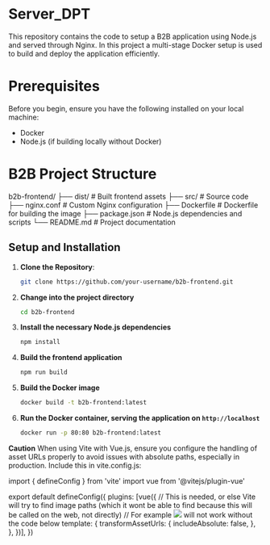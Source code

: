 # Server_DPT

This repository contains the code to setup a B2B application using Node.js and served through Nginx. In this project a multi-stage Docker setup is used to build and deploy the application efficiently.

# Prerequisites
Before you begin, ensure you have the following installed on your local machine:
- Docker
- Node.js (if building locally without Docker)

# B2B Project Structure
b2b-frontend/
├── dist/                   # Built frontend assets
├── src/                    # Source code
├── nginx.conf              # Custom Nginx configuration
├── Dockerfile              # Dockerfile for building the image
├── package.json            # Node.js dependencies and scripts
└── README.md               # Project documentation

## Setup and Installation

1. **Clone the Repository**:
   ```bash
   git clone https://github.com/your-username/b2b-frontend.git
2. **Change into the project directory**
    ```bash
   cd b2b-frontend
3. **Install the necessary Node.js dependencies**
    ```bash
   npm install
4. **Build the frontend application**
    ```bash
   npm run build
5. **Build the Docker image**
    ```bash
   docker build -t b2b-frontend:latest
6. **Run the Docker container, serving the application on `http://localhost`**
    ```bash
   docker run -p 80:80 b2b-frontend:latest
**Caution**
When using Vite with Vue.js, ensure you configure the handling of asset URLs properly to avoid issues with absolute paths, especially in production.
Include this in vite.config.js:

import { defineConfig } from 'vite'
import vue from '@vitejs/plugin-vue'

export default defineConfig({
  plugins: [vue({
    // This is needed, or else Vite will try to find image paths (which it wont be able to find because this will be called on the web, not directly)
    // For example <img src="/images/logo.png"> will not work without the code below
    template: {
        transformAssetUrls: {
            includeAbsolute: false,
        },
    },
  })],
})

